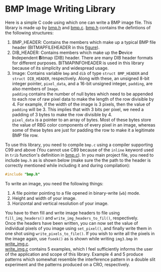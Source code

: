 BMP Image Writing Library
=========================
Here is a simple C code using which one can write a BMP image file. This library
is made up by [bmp.h](bmp.h) and [bmp.c](bmp.c). [bmp.h](bmp.h) contains the
defintions of the following structures:
1. BMP_HEADER: Contains the members which make up a typical BMP file header
   (BITMAPFILEHEADER in this [figure](BMPfileFormat.svg)).
2. DIB_HEADER: Contains members which make up the **D**evice **I**ndependent
   **B**itmap (DIB) header. There are many DIB header formats for different
   purposes. BITMAPINFOHEADER is used in this library because of its simplicity
   and widespread usage.
3. Image: Contains variable `bmp` and `dib` of type `struct BMP_HEADER` and
   `struct DIB_HEADER`, respectively. Along with these, an unsigned 8-bit
   integer pointer, `pixel_data`, and a 16-bit unsigned integer, `padding`, are
   also members of `Image`.  
   `padding` contains the number of null bytes which
   need to be appended to each row of raw pixel data to make the length of the
   row divisible by 4. For example, if the width of the image is 3 pixels, then
   the value of `padding` will be 3. This implies that with 3 bits per pixel, we
   need a padding of 3 bytes to make the row divisible by 4.  
   `pixel_data` is a pointer to an array of bytes. Most of these bytes store the
   value of RBG color components of every pixel in an image, whereas some of
   these bytes are just for padding the row to make it a legitimate BMP file
   row.  
  
To use this library, you need to compile `bmp.c` using a compiler supporting C99
and above (You cannot use C89 because of the `inline` keyword used in `trib`
function's definition in [bmp.c](bmp.c)). In you main project file, you need to
include `bmp.h` as is shown below (make sure the the path to the header is
correctly mentioned while including it and during compilation):
```C
#include "bmp.h"
```

To write an image, you need the following things:
1. A file pointer pointing to a file opened in binary-write (`wb`) mode.
2. Height and width of your image.
3. Horizontal and vertical resolution of your image.

You have to then fill and write image headers to file using `fill_img_headers()`
and `write_img_headers_to_fil()`, respectively.  
Once the headers have been written, you can now set the value of individual
pixels of you image using `set_pixel()`, and finally write them in one shot
using `write_pixels_to_file()`. If you wish to write all the pixels in the image
again, use `fseek()` as is shown while writing `img3.bmp` in
[write_img.c](write_img.c).  
[write_img.c](write_img.c) contains 5 examples, which I feel sufficiently informs
the user of the application and scope of this library. Example 4 and 5 produce
patterns which somewhat resemble the interference pattern in a double slit
experiment and the patterns produced on a CRO, respectively.